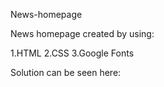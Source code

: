 News-homepage

News homepage created by using:

1.HTML
2.CSS
3.Google Fonts

Solution can be seen here: 
